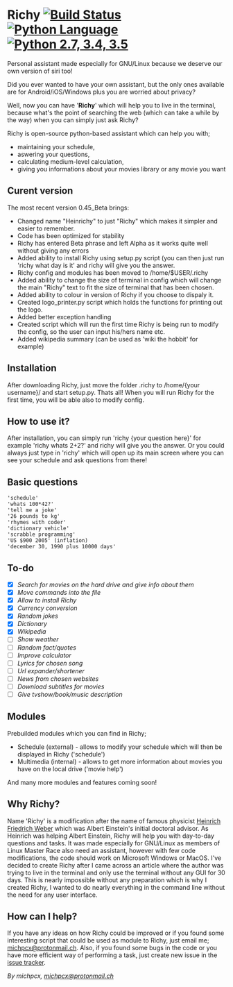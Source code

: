# Richy [![Build Status](https://travis-ci.org/MichPCX/Heinrichy.svg?branch=master)](https://travis-ci.org/MichPCX/Richy) [![Python Language](https://camo.githubusercontent.com/b5335e67163d72a456a4ea4345e58b7eb497c884/68747470733a2f2f696d672e736869656c64732e696f2f62616467652f4c616e67756167652d507974686f6e2d7265642e737667)](https://github.com/MichPCX/Richy) [![Python 2.7, 3.4, 3.5](https://img.shields.io/pypi/pyversions/icon_font_to_png.svg)](https://github.com/MichPCX/Richy)
Personal assistant made especially for GNU/Linux because we deserve our own version of siri too!

Did you ever wanted to have your own assistant, but the only ones available are for Android/iOS/Windows plus you are
worried about privacy?

Well, now you can have '**Richy**' which will help you to live in the terminal, because what's the point of searching the web (which can take a while by the way) when you can simply just ask Richy?

Richy is open-source python-based assistant which can help you with;
- maintaining your schedule,
- aswering your questions,
- calculating medium-level calculation,
- giving you informations about your movies library or any movie you want

## Curent version

The most recent version 0.45_Beta brings:

 - Changed name "Heinrichy" to just "Richy" which makes it simpler and easier to remember.
 - Code has been optimized for stability
 - Richy has entered Beta phrase and left Alpha as it works quite well without giving any errors
 - Added ability to install Richy using setup.py script (you can then just run 'richy what day is it' and richy will give you the answer.
 - Richy config and modules has been moved to /home/$USER/.richy
 - Added ability to change the size of terminal in config which will change the main "Richy" text to fit the size of terminal that has been chosen.
 - Added ability to colour in version of Richy if you choose to dispaly it.
 - Created logo_printer.py script which holds the functions for printing out the logo.
 - Added better exception handling
 - Created script which will run the first time Richy is being run to modify the config, so the user can input his/hers name etc.
 - Added wikipedia summary (can be used as 'wiki the hobbit' for example)

## Installation
After downloading Richy, just move the folder .richy to /home/{your username}/ and start setup.py. Thats all!
When you will run Richy for the first time, you will be able also to modify config.

## How to use it?
After installation, you can simply run 'richy {your question here}' for example 'richy whats 2+2?' and richy will give you the answer. Or you could always just type in 'richy' which will open up its main screen where you can see your schedule and ask questions from there!

## Basic questions
```
'schedule'
'whats 100*42?'
'tell me a joke'
'26 pounds to kg'
'rhymes with coder'
'dictionary vehicle'
'scrabble programming'
'US $900 2005' (inflation)
'december 30, 1990 plus 10000 days'
```

## To-do
- [x] *Search for movies on the hard drive and give info about them*
- [x] *Move commands into the file*
- [x] *Allow to install Richy*
- [x] *Currency conversion*
- [x] *Random jokes*
- [x] *Dictionary*
- [x] *Wikipedia*
- [ ] *Show weather*
- [ ] *Random fact/quotes*
- [ ] *Improve calculator*
- [ ] *Lyrics for chosen song*
- [ ] *Url expander/shortener*
- [ ] *News from chosen websites*
- [ ] *Download subtitles for movies*
- [ ] *Give tvshow/book/music description*

## Modules

Prebuilded modules which you can find in Richy;
- Schedule (external) - allows to modify your schedule which will then be displayed in Richy ('schedule')
- Multimedia (internal) - allows to get more information about movies you have on the local drive ('movie help')

And many more modules and features coming soon!

## Why Richy?
Name 'Richy' is a modification after the name of famous physicist [Heinrich Friedrich Weber](https://en.wikipedia.org/wiki/Heinrich_F._Weber) which was Albert Einstein's initial doctoral
advisor. As Heinrich was helping Albert Einstein, Richy will help you with day-to-day questions and tasks.
It was made especially for GNU/Linux as members of Linux Master Race also need an assistant, however with few
code modifications, the code should work on Microsoft Windows or MacOS. I've decided to create Richy after
I came across an article where the author was trying to live in the terminal and only use the terminal without any GUI for
30 days. This is nearly impossible without any preparation which is why I created Richy, I wanted to do
nearly everything in the command line without the need for any user interface.

## How can I help?
If you have any ideas on how Richy could be improved or if you found some interesting
script that could be used as module to Richy, just email me; michpcx@protonmail.ch. Also, if you found some
bugs in the code or you have more efficient way of performing a task, just create new issue in the [issue tracker](https://github.com/MichPCX/Richy/issues).

*By michpcx, michpcx@protonmail.ch*
